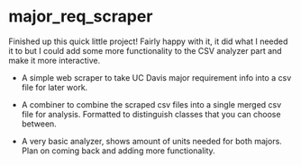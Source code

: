 # major_req_scraper
Finished up this quick little project! Fairly happy with it, it did what I needed it to but I could add some more functionality to the CSV analyzer part and make it more interactive.


- A simple web scraper to take UC Davis major requirement info into a csv file for later work. 

- A combiner to combine the scraped csv files into a single merged csv file for analysis. Formatted to distinguish classes that you can choose between. 

- A very basic analyzer, shows amount of units needed for both majors. Plan on coming back and adding more functionality. 
